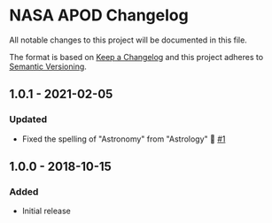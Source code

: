 # NASA APOD Changelog

All notable changes to this project will be documented in this file.

The format is based on [Keep a Changelog](http://keepachangelog.com/) and this project adheres to [Semantic Versioning](http://semver.org/).

## 1.0.1 - 2021-02-05
### Updated
- Fixed the spelling of "Astronomy" from "Astrology" 🤦 [#1](https://github.com/adampatpattison/craft-nasaapod/issues/1) 

## 1.0.0 - 2018-10-15
### Added
- Initial release
